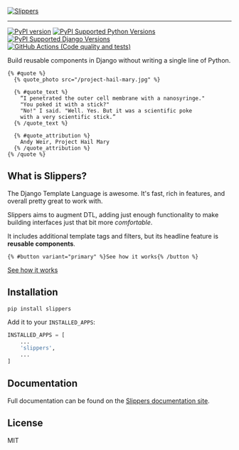 [![Slippers](https://mitchel.me/slippers/img/slippers.svg)](https://github.com/mixxorz/slippers)

---

[![PyPI version](https://badge.fury.io/py/slippers.svg)](https://badge.fury.io/py/slippers)
[![PyPI Supported Python Versions](https://img.shields.io/pypi/pyversions/slippers.svg)](https://pypi.python.org/pypi/slippers/)
[![PyPI Supported Django Versions](https://img.shields.io/pypi/djversions/slippers.svg)](https://docs.djangoproject.com/en/dev/releases/)
[![GitHub Actions (Code quality and tests)](https://github.com/mixxorz/slippers/workflows/Code%20quality%20and%20tests/badge.svg)](https://github.com/mixxorz/slippers)

Build reusable components in Django without writing a single line of Python.

```django
{% #quote %}
  {% quote_photo src="/project-hail-mary.jpg" %}

  {% #quote_text %}
    “I penetrated the outer cell membrane with a nanosyringe."
    "You poked it with a stick?"
    "No!" I said. "Well. Yes. But it was a scientific poke
    with a very scientific stick.”
  {% /quote_text %}

  {% #quote_attribution %}
    Andy Weir, Project Hail Mary
  {% /quote_attribution %}
{% /quote %}
```

## What is Slippers?

The Django Template Language is awesome. It's fast, rich in features, and overall pretty great to work with.

Slippers aims to augment DTL, adding just enough functionality to make building interfaces just that bit more _comfortable_.

It includes additional template tags and filters, but its headline feature is **reusable components**.

```django
{% #button variant="primary" %}See how it works{% /button %}
```

[See how it works](https://mitchel.me/slippers/getting-started)

## Installation

```
pip install slippers
```

Add it to your `INSTALLED_APPS`:

```python
INSTALLED_APPS = [
    ...
    'slippers',
    ...
]
```

## Documentation

Full documentation can be found on the [Slippers documentation site](https://mitchel.me/slippers/).

## License

MIT
